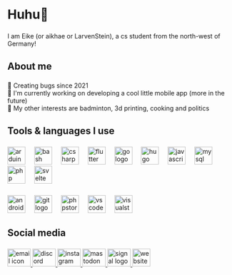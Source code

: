 <h1 align="left">Huhu👋</h1>

###

<p align="left">I am Eike (or aikhae or LarvenStein), a cs student from the north-west of Germany!</p>

###

<h2 align="left">About me</h2>

###

<p align="left">🥸 Creating bugs since 2021<br>🎯  I'm currently working on developing a cool little mobile app (more in the future)<br>🎈 My other interests are badminton, 3d printing, cooking and politics</p>

###

<h2 align="left">Tools & languages I use</h2>

###

<div align="left">
  <img src="https://cdn.jsdelivr.net/gh/devicons/devicon/icons/arduino/arduino-original.svg" height="40" alt="arduino logo"  />
  <img width="12" />
  <img src="https://cdn.jsdelivr.net/gh/devicons/devicon/icons/bash/bash-original.svg" height="40" alt="bash logo"  />
  <img width="12" />
  <img src="https://cdn.jsdelivr.net/gh/devicons/devicon/icons/csharp/csharp-original.svg" height="40" alt="csharp logo"  />
  <img width="12" />
  <img src="https://cdn.jsdelivr.net/gh/devicons/devicon/icons/flutter/flutter-original.svg" height="40" alt="flutter logo"  />
  <img width="12" />
  <img src="https://cdn.jsdelivr.net/gh/devicons/devicon/icons/go/go-original.svg" height="40" alt="go logo"  />
  <img width="12" />
  <img src="https://cdn.jsdelivr.net/gh/devicons/devicon/icons/hugo/hugo-original.svg" height="40" alt="hugo logo"  />
  <img width="12" />
  <img src="https://cdn.jsdelivr.net/gh/devicons/devicon/icons/javascript/javascript-original.svg" height="40" alt="javascript logo"  />
  <img width="12" />
  <img src="https://cdn.jsdelivr.net/gh/devicons/devicon/icons/mysql/mysql-original.svg" height="40" alt="mysql logo"  />
  <img width="12" />
  <img src="https://cdn.jsdelivr.net/gh/devicons/devicon/icons/php/php-original.svg" height="40" alt="php logo"  />
  <img width="12" />
  <img src="https://cdn.jsdelivr.net/gh/devicons/devicon/icons/svelte/svelte-original.svg" height="40" alt="svelte logo"  />
</div>

###

<div align="left">
  <img src="https://cdn.jsdelivr.net/gh/devicons/devicon/icons/androidstudio/androidstudio-original.svg" height="40" alt="androidstudio logo"  />
  <img width="12" />
  <img src="https://cdn.jsdelivr.net/gh/devicons/devicon/icons/git/git-original.svg" height="40" alt="git logo"  />
  <img width="12" />
  <img src="https://cdn.jsdelivr.net/gh/devicons/devicon/icons/phpstorm/phpstorm-original.svg" height="40" alt="phpstorm logo"  />
  <img width="12" />
  <img src="https://cdn.jsdelivr.net/gh/devicons/devicon/icons/vscode/vscode-original.svg" height="40" alt="vscode logo"  />
  <img width="12" />
  <img src="https://cdn.jsdelivr.net/gh/devicons/devicon/icons/visualstudio/visualstudio-plain.svg" height="40" alt="visualstudio logo"  />
</div>

###

<h2 align="left">Social media</h2>

###

<div align="left">
  <a href="mailto:me@eike.in" target="_blank">
    <img src="https://github.com/user-attachments/assets/e74ebab2-6e6a-4fe1-9260-ac53ed794a63" width="52" height="40" alt="email icon"  />
  </a>
  <a href="https://discord.com/users/647108681132933130" target="_blank">
    <img src="https://raw.githubusercontent.com/maurodesouza/profile-readme-generator/master/src/assets/icons/social/discord/default.svg" width="52" height="40" alt="discord logo"  />
  </a>
  <a href="https://www.instagram.com/printer.planet/" target="_blank">
    <img src="https://raw.githubusercontent.com/maurodesouza/profile-readme-generator/master/src/assets/icons/social/instagram/default.svg" width="52" height="40" alt="instagram logo"  />
  </a>
  <a href="https://mastodon.online/@LarvenStein" target="_blank">
    <img src="https://upload.wikimedia.org/wikipedia/commons/d/d5/Mastodon_logotype_%28simple%29_new_hue.svg" width="52" height="40" alt="mastodon logo"  />
  </a>
  <a href="https://signal.me/#eu/z0TMaSHd5e27ABijf_wy1VUtS8vsw9tCbYUwyFuZzWyj3-GpdC5Fm4DefKSiRC28" target="_blank">
    <img src="https://raw.githubusercontent.com/maurodesouza/profile-readme-generator/master/src/assets/icons/social/signal/default.svg" width="52" height="40" alt="signal logo"  />
  </a>
  <a href="https://eike.in" target="_blank">
    <img src="https://github.com/user-attachments/assets/a36bbe32-383c-41ca-bb11-8989035a8b22" height="40" alt="website icon"  />
  </a>
</div>
